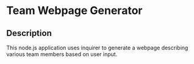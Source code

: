 # Team Webpage Generator

## Description
This node.js application uses inquirer to generate a webpage describing various team members based on user input.
